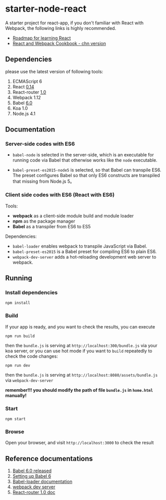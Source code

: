 # starter-node-react
A starter project for react-app, if you don't familiar with React with Webpack,
the following links is highly recommended.

- [Roadmap for learning React](https://github.com/wwsun/awesome-javascript/tree/master/sections/React)
- [React and Webpack Cookbook - chn version](https://fakefish.github.io/react-webpack-cookbook/index.html)

## Dependencies

please use the latest version of following tools:

1. ECMAScript 6
1. React [0.14](http://facebook.github.io/react/blog/2015/10/07/react-v0.14.html)
1. React-router [1.0](https://github.com/rackt/react-router)
1. Webpack 1.12
1. Babel [6.0](https://babeljs.io/blog/2015/10/29/6.0.0/)
1. Koa 1.0
1. Node.js 4.1

## Documentation

### Server-side codes with ES6

- `babel-node` is selected in the server-side, 
which is an executable for running code via Babel that otherwise works like the `node` executable.

- `babel-preset-es2015-node5` is selected, so that Babel can transpile ES6.
The preset configures Babel so that only ES6 constructs are transpiled that missing from Node.js 5。

### Client side codes with ES6 (React with ES6)

Tools:

- **webpack** as a client-side module build and module loader
- **npm** as the package manager
- **Babel** as a transpiler from ES6 to ES5

Dependencies:

- `babel-loader` enables webpack to transpile JavaScript via Babel.
- `babel-preset-es2015` is a Babel preset for compiling ES6 to plain ES6.
- `webpack-dev-server` adds a hot-reloading development web server to webpack.

## Running

### Install dependencies

    npm install
    
### Build

If your app is ready, and you want to check the results, you can execute

    npm run build

then the `bundle.js` is serving at `http://localhost:300/bundle.js` via your koa server, 
or you can use hot mode if you want to `build` repeatedly to check the code changes:

    npm run dev
    
then the `bundle.js` is serving at `http://localhost:8080/assets/bundle.js` via `webpack-dev-server`

**remember!!! you should modify the path of file `bundle.js` in `home.html` manually!**

### Start

    npm start
    
### Browse


Open your browser, and visit `http://localhost:3000` to check the result

## Reference documentations

1. [Babel 6.0 released](https://babeljs.io/blog/2015/10/29/6.0.0/)
1. [Setting up Babel 6](http://babeljs.io/blog/2015/10/31/setting-up-babel-6/)
1. [Babel-loader documentation](https://github.com/babel/babel-loader)
1. [webpack dev server](http://webpack.github.io/docs/webpack-dev-server.html)
1. [React-router 1.0 doc](https://github.com/rackt/react-router)